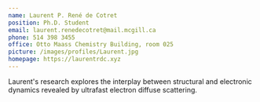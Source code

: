 ```yaml
---
name: Laurent P. René de Cotret
position: Ph.D. Student
email: laurent.renedecotret@mail.mcgill.ca
phone: 514 398 3455
office: Otto Maass Chemistry Building, room 025
picture: /images/profiles/Laurent.jpg
homepage: https://laurentrdc.xyz
---
```


Laurent's research explores the interplay between structural and electronic dynamics revealed by ultrafast electron diffuse scattering.